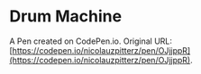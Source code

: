 # Drum Machine

A Pen created on CodePen.io. Original URL: [https://codepen.io/nicolauzpitterz/pen/OJjjppR](https://codepen.io/nicolauzpitterz/pen/OJjjppR).


